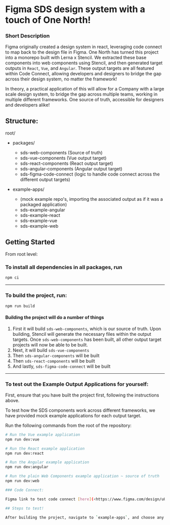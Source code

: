 # Figma SDS design system with a touch of One North!

### Short Description

Figma originally created a design system in react, leveraging code connect to map back to the design file in Figma. One North has turned this project into a monorepo built with Lerna x Stencil. We extracted these base components into web components using Stencil, and then generated target outputs in `React`, `Vue`, and `Angular`. These output targets are all featured within Code Connect, allowing developers and designers to bridge the gap across their design system, no matter the framework!

In theory, a practical application of this will allow for a Company with a large scale design system, to bridge the gap across multiple teams, working in multiple different frameworks. One source of truth, accessible for designers and developers alike!

## Structure:

root/

- packages/

  - sds-web-components (Source of truth)
  - sds-vue-components (Vue output target)
  - sds-react-components (React output target)
  - sds-angular-components (Angular output target)
  - sds-figma-code-connect (logic to handle code connect across the different output targets)

- example-apps/
  - (mock example repo's, importing the associated output as if it was a packaged application)
  - sds-example-angular
  - sds-example-react
  - sds-example-vue
  - sds-example-web

## Getting Started

From root level:

### To install all dependencies in all packages, run

```bash
npm ci
```

---

### To build the project, run:

```bash
npm run build
```

#### Building the project will do a number of things

1. First it will build `sds-web-components`, which is our source of truth. Upon building, Stencil will generate the necessary files within the output targets. Once `sds-web-components` has been built, all other output target projects will now be able to be built.
2. Next, it will build `sds-vue-components`
3. Then `sds-angular-components` will be built
4. Then `sds-react-components` will be built
5. And lastly, `sds-figma-code-connect` will be built

---

### To test out the Example Output Applications for yourself:

First, ensure that you have built the project first, following the instructions above.

To test how the SDS components work across different frameworks, we have provided mock example applications for each output target.

Run the following commands from the root of the repository:

```bash
# Run the Vue example application
npm run dev:vue

# Run the React example application
npm run dev:react

# Run the Angular example application
npm run dev:angular

# Run the plain Web Components example application ~ source of truth
npm run dev:web

### Code Connect:

Figma link to test code connect [here](<https://www.figma.com/design/uUwqqXZ8Gcw8AfUot9toz8/Simple-Design-System-(Stencil-Library)?node-id=3-5&p=f&m=dev>)!

## Steps to test!

After building the project, navigate to `example-apps`, and choose any app you'd like. Ensure that you've `npm ci`'d, and then run `npm run dev`. Feel free to inspect `package.json` to check on the exact script to run.
```
